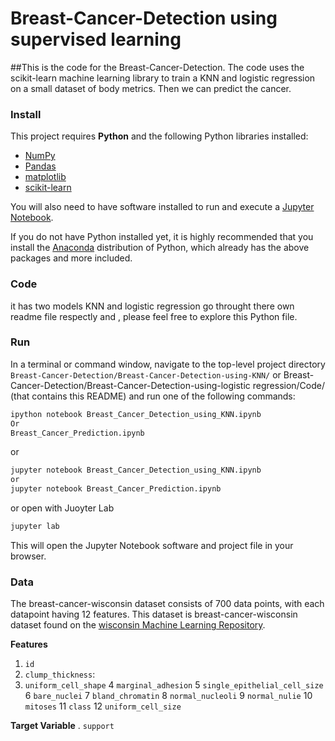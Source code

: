 # Breast-Cancer-Detection using supervised learning

##This is the code for the Breast-Cancer-Detection. The code uses the scikit-learn machine learning library to train a KNN and logistic regression on a small dataset of body metrics. Then we can predict the cancer.

### Install

This project requires **Python** and the following Python libraries installed:

- [NumPy](http://www.numpy.org/)
- [Pandas](http://pandas.pydata.org/)
- [matplotlib](http://matplotlib.org/)
- [scikit-learn](http://scikit-learn.org/stable/)

You will also need to have software installed to run and execute a [Jupyter Notebook](http://jupyter.org/install.html).

If you do not have Python installed yet, it is highly recommended that you install the [Anaconda](https://www.anaconda.com/download/) distribution of Python, which already has the above packages and more included. 


### Code
it has two models KNN and logistic regression  go throught there own readme file  respectly and , please feel free to explore this Python file.

### Run

In a terminal or command window, navigate to the top-level project directory `Breast-Cancer-Detection/Breast-Cancer-Detection-using-KNN/` or Breast-Cancer-Detection/Breast-Cancer-Detection-using-logistic regression/Code/  (that contains this README) and run one of the following commands:

```bash
ipython notebook Breast_Cancer_Detection_using_KNN.ipynb
Or
Breast_Cancer_Prediction.ipynb
```  
or
```bash
jupyter notebook Breast_Cancer_Detection_using_KNN.ipynb
or
jupyter notebook Breast_Cancer_Prediction.ipynb
```
or open with Juoyter Lab
```bash
jupyter lab
```

This will open the Jupyter Notebook software and project file in your browser.

### Data

The breast-cancer-wisconsin dataset consists of 700 data points, with each datapoint having 12 features. This dataset is breast-cancer-wisconsin dataset found on the [wisconsin Machine Learning Repository](https://archive.ics.uci.edu/ml/machine-learning-databases/breast-cancer-wisconsin/breast-cancer-wisconsin.data).

**Features**
1.  `id`
2. `clump_thickness`: 
3. `uniform_cell_shape`
4  `marginal_adhesion`
5  `single_epithelial_cell_size`
6  `bare_nuclei`
7  `bland_chromatin`
8  `normal_nucleoli`
9  `normal_nulie`
10  `mitoses`
11  `class`
12  `uniform_cell_size`

**Target Variable**
. `support`

